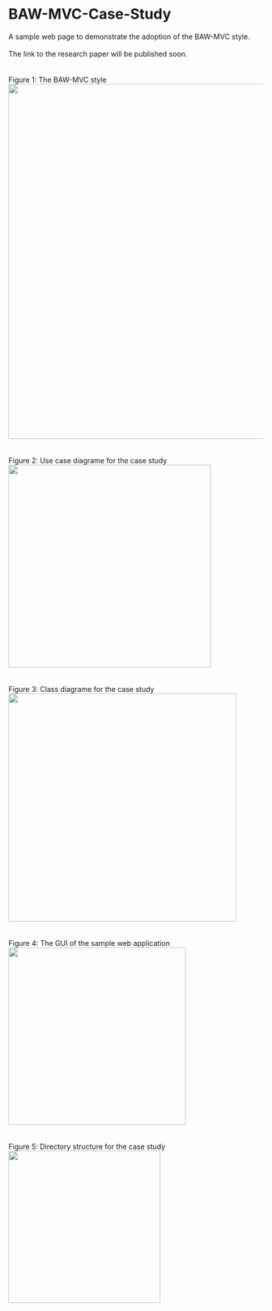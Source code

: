 # BAW-MVC-Case-Study
A sample web page to demonstrate the adoption of the BAW-MVC style.
<br><br>The link to the research paper will be published soon.
<br><br><br>
Figure 1: The BAW-MVC style
<br><img src="https://drive.google.com/uc?id=0BwpGX-zPuvTna29kV3ZPWTBsbnM" width="700px">
<br><br><br>
Figure 2: Use case diagrame for the case study
<br><img src="https://drive.google.com/uc?id=0BwpGX-zPuvTnMHo1TUI5RjFFRkU" width="400px">
<br><br><br>
Figure 3: Class diagrame for the case study
<br><img src="https://drive.google.com/uc?id=0BwpGX-zPuvTnUzNXZnE5REhMUEE" width="450px">
<br><br><br>
Figure 4: The GUI of the sample web application
<br><img src="https://drive.google.com/uc?id=0BwpGX-zPuvTnUjd6cllxb2xPdFE" width="350px">
<br><br><br>
Figure 5: Directory structure for the case study
<br><img src="https://drive.google.com/uc?id=0BwpGX-zPuvTna1N2Ymk3NWRVWEE" width="300px">
